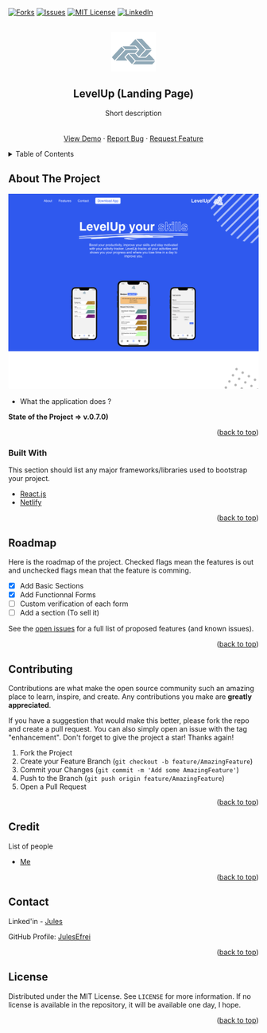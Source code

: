 <div id="top"></div>

<!-- [![Contributors][contributors-shield]][contributors-url] -->
<!-- [![Stargazers][stars-shield]][stars-url] -->
[![Forks][forks-shield]][forks-url]
[![Issues][issues-shield]][issues-url]
[![MIT License][license-shield]][license-url]
[![LinkedIn][linkedin-shield]][linkedin-url]



<!-- PROJECT LOGO -->
<br />
<div align="center">
  
  <img src="public/logo.png" alt="Logo" width="90" height="80" />

  <h2 align="center">LevelUp (Landing Page)</h2>

  <p align="center">
    Short description
    <br />
    <!-- <a href="https://github.com/JulesEfrei/LevelUp-LandingPage"><strong>Explore the docs</strong></a> -->
    <br />
    <br />
    <a href="https://level-up-skills.netlify.app/">View Demo</a>
    ·
    <a href="https://github.com/JulesEfrei/LevelUp-LandingPage/issues">Report Bug</a>
    ·
    <a href="https://github.com/JulesEfrei/LevelUp-LandingPage/pulls">Request Feature</a>
  </p>
</div>



<!-- TABLE OF CONTENTS -->
<details>
  <summary>Table of Contents</summary>
  <ol>
    <li>
      <a href="#about-the-project">About The Project</a>
      <ul>
        <li><a href="#built-with">Built With</a></li>
      </ul>
    </li>
    <li><a href="#roadmap">Roadmap / Features</a></li>
    <li><a href="#contributing">Contributing</a></li>
    <li><a href="#license">License</a></li>
    <li><a href="#contact">Contact</a></li>
    <li><a href="#credit">Credit</a></li>
  </ol>
</details>



<!-- ABOUT THE PROJECT -->
## About The Project

[![Product Name Screen Shot][product-screenshot]](https://example.com)

* What the application does ?


**State of the Project => v.0.7.0)**


<p align="right">(<a href="#top">back to top</a>)</p>



### Built With

This section should list any major frameworks/libraries used to bootstrap your project.

* [React.js](https://reactjs.org/)
* [Netlify](https://www.netlify.com)

<p align="right">(<a href="#top">back to top</a>)</p>



<!-- ROADMAP -->
## Roadmap

Here is the roadmap of the project. Checked flags mean the features is out and unchecked flags mean that the feature is comming.

- [x] Add Basic Sections
- [x] Add Functionnal Forms
- [ ] Custom verification of each form
- [ ] Add a section (To sell it)

See the [open issues](https://github.com/JulesEfrei/LevelUp-LandingPage/issues) for a full list of proposed features (and known issues).

<p align="right">(<a href="#top">back to top</a>)</p>



<!-- CONTRIBUTING -->
## Contributing

Contributions are what make the open source community such an amazing place to learn, inspire, and create. Any contributions you make are **greatly appreciated**.

If you have a suggestion that would make this better, please fork the repo and create a pull request. You can also simply open an issue with the tag "enhancement".
Don't forget to give the project a star! Thanks again!

1. Fork the Project
2. Create your Feature Branch (`git checkout -b feature/AmazingFeature`)
3. Commit your Changes (`git commit -m 'Add some AmazingFeature'`)
4. Push to the Branch (`git push origin feature/AmazingFeature`)
5. Open a Pull Request

<p align="right">(<a href="#top">back to top</a>)</p>



<!-- Credit -->
## Credit

List of people

* [Me](https://github.com/JulesEfrei)

<p align="right">(<a href="#top">back to top</a>)</p>



<!-- CONTACT -->
## Contact

Linked'in - [Jules](https://www.linkedin.com/in/jules-bruzeau/)

GitHub Profile: [JulesEfrei](https://github.com/JulesEfrei/)

<p align="right">(<a href="#top">back to top</a>)</p>



<!-- LICENSE -->
## License

Distributed under the MIT License. See `LICENSE` for more information. If no license is available in the repository, it will be available one day, I hope.

<p align="right">(<a href="#top">back to top</a>)</p>






<!-- MARKDOWN LINKS & IMAGES -->
<!-- [contributors-shield]: https://img.shields.io/github/contributors/JulesEfrei/LevelUp-LandingPage.svg?style=for-the-badge
[contributors-url]: https://github.com/JulesEfrei/LevelUp-LandingPage/graphs/contributors -->
<!-- [stars-shield]: https://img.shields.io/github/stars/JulesEfrei/LevelUp-LandingPage.svg?style=for-the-badge
[stars-url]: https://github.com/JulesEfrei/LevelUp-LandingPage/stargazers -->
[forks-shield]: https://img.shields.io/github/forks/JulesEfrei/LevelUp-LandingPage.svg?style=for-the-badge
[forks-url]: https://github.com/JulesEfrei/LevelUp-LandingPage/network/members
[issues-shield]: https://img.shields.io/github/issues/JulesEfrei/LevelUp-LandingPage.svg?style=for-the-badge
[issues-url]: https://github.com/JulesEfrei/LevelUp-LandingPage/issues
[license-shield]: https://img.shields.io/github/license/JulesEfrei/LevelUp-LandingPage.svg?style=for-the-badge
[license-url]: https://github.com/JulesEfrei/LevelUp-LandingPage/blob/master/LICENSE
[linkedin-shield]: https://img.shields.io/badge/-LinkedIn-black.svg?style=for-the-badge&logo=linkedin&colorB=555
[linkedin-url]: https://www.linkedin.com/in/jules-bruzeau/
[product-screenshot]: public/screenshot.png